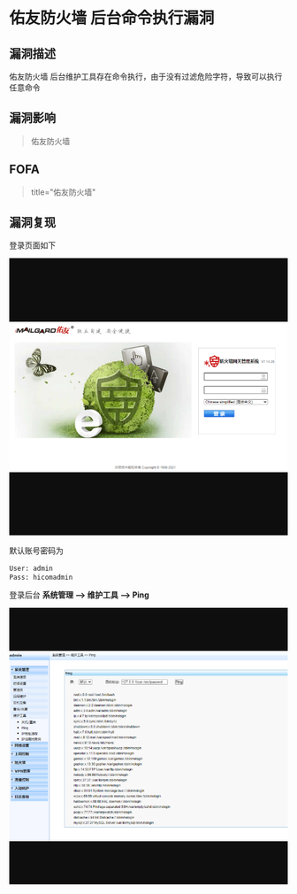 # 佑友防火墙 后台命令执行漏洞

## 漏洞描述

佑友防火墙 后台维护工具存在命令执行，由于没有过滤危险字符，导致可以执行任意命令

## 漏洞影响


> 佑友防火墙

## FOFA


> title="佑友防火墙"

## 漏洞复现

登录页面如下

![](resource/佑友防火墙/yy-1.png)

默认账号密码为

```
User: admin
Pass: hicomadmin
```

登录后台 **系统管理 --> 维护工具 --> Ping**

![](resource/佑友防火墙/yy-2.png)
